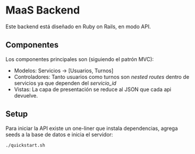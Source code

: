 # MaaS Backend

Este backend está diseñado en Ruby on Rails, en modo API.

## Componentes

Los componentes principales son (siguiendo el patrón MVC):

- Modelos: Servicios -> [Usuarios, Turnos]
- Controladores: Tanto usuarios como turnos son _nested routes_ dentro de servicios ya que dependen del _servicio_id_
- Vistas: La capa de presentación se reduce al JSON que cada api devuelve.

## Setup

Para iniciar la API existe un one-liner que instala dependencias, agrega seeds a la base de datos e inicia el servidor:

```
./quickstart.sh
```

